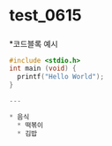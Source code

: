 # test_0615
#####
*코드블록 예시
```c
#include <stdio.h>
int main (void) {
  printf("Hello World");
}

---

* 음식
  * 떡볶이
  * 김밥
